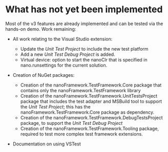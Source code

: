 ﻿# What has not yet been implemented

Most of the v3 features are already implemented and can be tested via the hands-on demo. Work remaining:

- All work relating to the Visual Studio extension:

    - Update the *Unit Test Project* to include the new test platform
    - Add a new *Unit Test Debug Project* is added.
    - Virtual device: option to start the nanoClr that is specified in nano.runsettings for the current solution.

- Creation of NuGet packages:

    - Creation of the nanoFramework.TestFramework.Core package that contains only the nanoFramework.TestFramework library
    - Creation of the nanoFramework.TestFramework.UnitTestsProject package that includes the test adapter and MSBuild tool to support the *Unit Test Project*; this has the nanoFramework.TestFramework.Core package as dependency.
    - Creation of the nanoFramework.TestFramework.DebugTestsProject package, to support the *Unit Test Debug Project*
    - Creation of the nanoFramework.TestFramework.Tooling package, required to test more complex test framework extensions.


- Documentation on using VSTest
